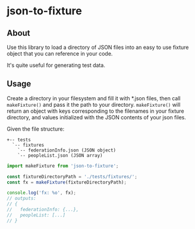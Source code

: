 # json-to-fixture

## About

Use this library to load a directory of JSON files into an easy to use fixture object
that you can reference in your code.

It's quite useful for generating test data.

## Usage

Create a directory in your filesystem and fill it with *.json files, then call `makeFixture()`
and pass it the path to your directory. `makeFixture()` will return an object with keys corresponding
to the filenames in your fixture directory, and values initialized with the JSON contents of
your json files.

Given the file structure:
```
+-- tests
  `-- fixtures
    `-- federationInfo.json (JSON object)
    `-- peopleList.json (JSON array)
```
```js
import makeFixture from 'json-to-fixture';

const fixtureDirectoryPath = './tests/fixtures/';
const fx = makeFixture(fixtureDirectoryPath);

console.log('fx: %o', fx);
// outputs:
// {
//   federationInfo: {...},
//   peopleList: [...]
// }

```
